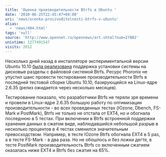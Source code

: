 ```yaml
---
title: 'Оценка производительности Btrfs в Ubuntu '
date: '2010-06-25T22:45:47+04:00'
uri: 'news/ocenka-proizvoditelnosti-btrfs-v-ubuntu'
alias: 
  - 'news/404.html'
tags: 'null'
source: 'http://www.opennet.ru/opennews/art.shtml?num=27082'
unixtime: 1277491547
visits: 2612
---
```

Несколько дней назад в инсталляторе экспериментальной версии Ubuntu 10.10 [была реализована](https://lists.ubuntu.com/archives/ubuntu-devel/2010-June/030918.html) поддержка установки системы на  дисковые разделы с файловой системой Btrfs. Ресурс Phoronix не упустил шанс провести  тестирование производительности Btrfs в последней тестовой сборке Ubuntu 10.10, базирующейся на Linux-ядре 2.6.35 (релиз ожидается через несколько месяцев).

Тестирование показало, что разработчики Btrfs не теряли зря времени и провели в Linux-ядре 2.6.35 большую работу по оптимизации производительности - во всех проведенных тестах (IOzone, Dbench, FS-Mark и PostMark), Btrfs не только не отстала от EXT4, но и обогнала последнюю в 5 тестах. При включении в Btrfs встроенной поддержки хранения данных в сжатом виде, наблюдавшийся небольшой разрыв в несколько процентов в 4 тестах сменился значительным превосходством. Например, в тесте IOzone Btrfs обогнала EXT4 в 5 раз, а в тесте FS-Mark - в два раза. Но не обошлось и без ложки дегтя, в тесте PostMark производительность Btrfs со включенным сжатием оказалась ниже EXT4 и Btrfs без сжатия на 65%.
